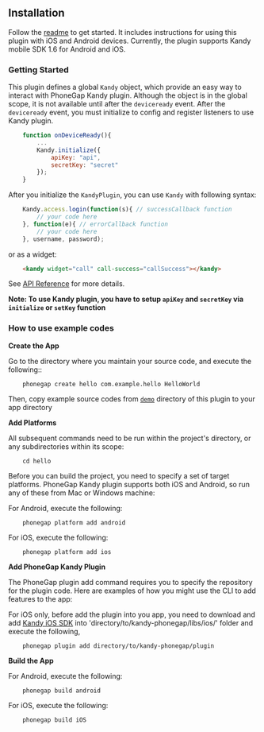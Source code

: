 ## Installation

Follow the [readme] to get started. It includes instructions for using this plugin with iOS and Android devices. Currently, the plugin supports Kandy mobile SDK 1.6 for Android and iOS.

### Getting Started
This plugin defines a global `Kandy` object, which provide an easy way to interact with PhoneGap Kandy plugin.
Although the object is in the global scope, it is not available until after the `deviceready` event. After the `deviceready` event, you must initialize to  config and register listeners to use Kandy plugin.

```js
    function onDeviceReady(){
        ...
        Kandy.initialize({
            apiKey: "api",
            secretKey: "secret"
        });
    }
```
After you initialize the `KandyPlugin`, you can use `Kandy` with following syntax:
```js
    Kandy.access.login(function(s){ // successCallback function
        // your code here
    }, function(e){ // errorCallback function
        // your code here
    }, username, password);
```
or as a widget:
```html
    <kandy widget="call" call-success="callSuccess"></kandy>
```
See [API Reference](#api-reference) for more details.

**Note: To use Kandy plugin, you have to setup `apiKey` and `secretKey` via `initialize` or `setKey` function**

### How to use example codes
**Create the App**

Go to the directory where you maintain your source code, and  execute the following::
```shell
    phonegap create hello com.example.hello HelloWorld
```
Then, copy example source codes from [`demo`](/demo) directory of this plugin to your app directory

**Add Platforms**

All subsequent commands need to be run within the project's directory, or any subdirectories within its scope:

```shell
    cd hello
```
Before you can build the project, you need to specify a set of target platforms. PhoneGap Kandy plugin supports both iOS and Android, so run any of these from Mac or Windows machine:

For Android, execute the following:

```shell
    phonegap platform add android
```
For iOS, execute the following:
```shell
    phonegap platform add ios
```
**Add PhoneGap Kandy Plugin**

The PhoneGap plugin add command requires you to specify the repository for the plugin code. Here are examples of how you might use the CLI to add features to the app:

For iOS only, before add the plugin into you app, you need to download and add [Kandy iOS SDK] into 'directory/to/kandy-phonegap/libs/ios/' folder and  execute the following,

```shell
    phonegap plugin add directory/to/kandy-phonegap/plugin
```
**Build the App**

For Android, execute the following:
```shell
    phonegap build android
```
For iOS, execute the following:
```shell
    phonegap build iOS
```

[readme]: <https://github.com/Kandy-IO/kandy-phonegap/blob/master/README.md>
[Kandy iOS SDK]: <https://developer.kandy.io/docs/ios-sdk/>
